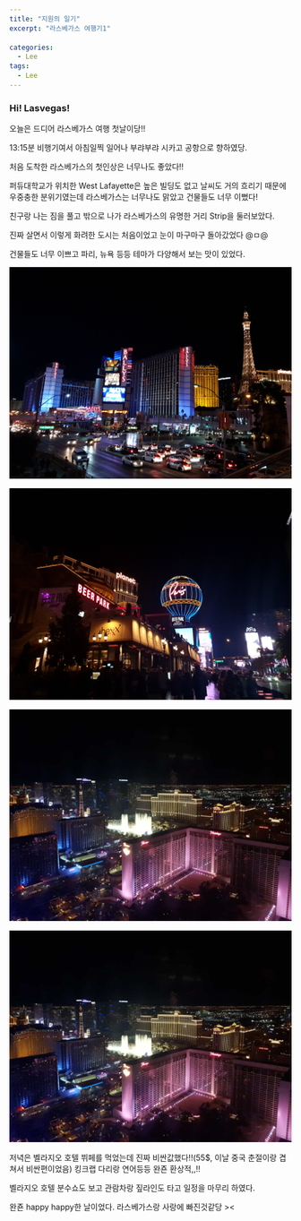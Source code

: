 ```yaml
---
title: "지원의 일기"
excerpt: "라스베가스 여행기1"

categories:
  - Lee
tags:
  - Lee
---
```


### Hi! Lasvegas!

오늘은 드디어 라스베가스 여행 첫날이당!!

13:15분 비행기여서 아침일찍 일어나 부랴부랴 시카고 공항으로 향하였당. 

처음 도착한 라스베가스의 첫인상은 너무나도 좋았다!!

퍼듀대학교가 위치한 West Lafayette은 높은 빌딩도 없고 날씨도 거의 흐리기 때문에 우중충한 분위기였는데 라스베가스는 너무나도 맑았고 건물들도 너무 이뻤다! 

친구랑 나는 짐을 풀고 밖으로 나가 라스베가스의 유명한 거리 Strip을 둘러보았다. 

진짜 살면서 이렇게 화려한 도시는 처음이었고 눈이 마구마구 돌아갔었다 @ㅁ@

건물들도 너무 이쁘고 파리, 뉴욕 등등 테마가 다양해서 보는 맛이 있었다. 



![](https://github.com/beeot/beeot.github.io/blob/master/_docs/lee/post6/las1.jpg?raw=true)



![](https://github.com/beeot/beeot.github.io/blob/master/_docs/lee/post6/las2.jpg?raw=true)

![](https://github.com/beeot/beeot.github.io/blob/master/_docs/lee/post6/las3.jpg?raw=true)

![](https://github.com/beeot/beeot.github.io/blob/master/_docs/lee/post6/las3.jpg?raw=true)



저녁은 벨라지오 호텔 뷔페를 먹었는데 진짜 비싼값했다!!(55$, 이날 중국 춘절이랑 겹쳐서 비싼편이었음) 킹크랩 다리랑 연어등등 완죤 환상적,,!!

벨라지오 호텔 분수쇼도 보고 관람차랑 짚라인도 타고 일정을 마무리 하였다.

완죤 happy happy한 날이었다. 라스베가스랑 사랑에 빠진것같당 ><